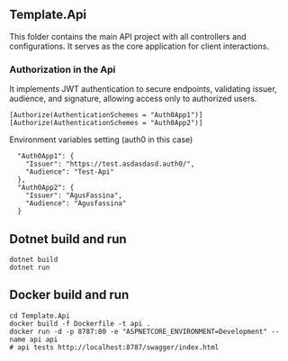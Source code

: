 ## Template.Api
This folder contains the main API project with all controllers and configurations. It serves as the core application for client interactions.

### Authorization in the Api
It implements JWT authentication to secure endpoints, validating issuer, audience, and signature, allowing access only to authorized users.
```
[Authorize(AuthenticationSchemes = "Auth0App1")]
[Authorize(AuthenticationSchemes = "Auth0App2")]
```
Environment variables setting (auth0 in this case)
```
  "Auth0App1": {
    "Issuer": "https://test.asdasdasd.auth0/",
    "Audience": "Test-Api"
  },
  "Auth0App2": {
    "Issuer": "AgusFassina",
    "Audience": "Agusfassina"
  }
```

## Dotnet build and run
```
dotnet build
dotnet run
```

## Docker build and run

```
cd Template.Api
docker build -f Dockerfile -t api .
docker run -d -p 8787:80 -e "ASPNETCORE_ENVIRONMENT=Development" --name api api
# api tests http://localhost:8787/swagger/index.html
```


